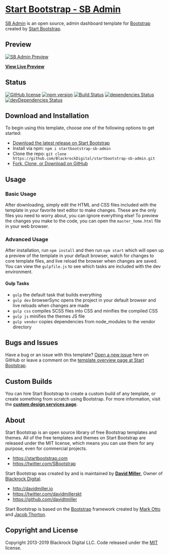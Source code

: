 # [Start Bootstrap - SB Admin](https://startbootstrap.com/template-overviews/sb-admin/)

[SB Admin](http://startbootstrap.com/template-overviews/sb-admin/) is an open source, admin dashboard template for [Bootstrap](http://getbootstrap.com/) created by [Start Bootstrap](http://startbootstrap.com/).

## Preview

[![SB Admin Preview](https://startbootstrap.com/assets/img/templates/sb-admin.jpg)](https://blackrockdigital.github.io/startbootstrap-sb-admin/)

**[View Live Preview](https://blackrockdigital.github.io/startbootstrap-sb-admin/)**

## Status

[![GitHub license](https://img.shields.io/badge/license-MIT-blue.svg)](https://raw.githubusercontent.com/BlackrockDigital/startbootstrap-sb-admin/master/LICENSE)
[![npm version](https://img.shields.io/npm/v/startbootstrap-sb-admin.svg)](https://www.npmjs.com/package/startbootstrap-sb-admin)
[![Build Status](https://travis-ci.org/BlackrockDigital/startbootstrap-sb-admin.svg?branch=master)](https://travis-ci.org/BlackrockDigital/startbootstrap-sb-admin)
[![dependencies Status](https://david-dm.org/BlackrockDigital/startbootstrap-sb-admin/status.svg)](https://david-dm.org/BlackrockDigital/startbootstrap-sb-admin)
[![devDependencies Status](https://david-dm.org/BlackrockDigital/startbootstrap-sb-admin/dev-status.svg)](https://david-dm.org/BlackrockDigital/startbootstrap-sb-admin?type=dev)

## Download and Installation

To begin using this template, choose one of the following options to get started:
* [Download the latest release on Start Bootstrap](https://startbootstrap.com/template-overviews/sb-admin/)
* Install via npm: `npm i startbootstrap-sb-admin`
* Clone the repo: `git clone https://github.com/BlackrockDigital/startbootstrap-sb-admin.git`
* [Fork, Clone, or Download on GitHub](https://github.com/BlackrockDigital/startbootstrap-sb-admin)

## Usage

### Basic Usage

After downloading, simply edit the HTML and CSS files included with the template in your favorite text editor to make changes. These are the only files you need to worry about, you can ignore everything else! To preview the changes you make to the code, you can open the `master_home.html` file in your web browser.

### Advanced Usage

After installation, run `npm install` and then run `npm start` which will open up a preview of the template in your default browser, watch for changes to core template files, and live reload the browser when changes are saved. You can view the `gulpfile.js` to see which tasks are included with the dev environment.

#### Gulp Tasks

- `gulp` the default task that builds everything
- `gulp dev` browserSync opens the project in your default browser and live reloads when changes are made
- `gulp css` compiles SCSS files into CSS and minifies the compiled CSS
- `gulp js` minifies the themes JS file
- `gulp vendor` copies dependencies from node_modules to the vendor directory

## Bugs and Issues

Have a bug or an issue with this template? [Open a new issue](https://github.com/BlackrockDigital/startbootstrap-sb-admin/issues) here on GitHub or leave a comment on the [template overview page at Start Bootstrap](http://startbootstrap.com/template-overviews/sb-admin/).

## Custom Builds

You can hire Start Bootstrap to create a custom build of any template, or create something from scratch using Bootstrap. For more information, visit the **[custom design services page](https://startbootstrap.com/bootstrap-design-services/)**.

## About

Start Bootstrap is an open source library of free Bootstrap templates and themes. All of the free templates and themes on Start Bootstrap are released under the MIT license, which means you can use them for any purpose, even for commercial projects.

* https://startbootstrap.com
* https://twitter.com/SBootstrap

Start Bootstrap was created by and is maintained by **[David Miller](http://davidmiller.io/)**, Owner of [Blackrock Digital](http://blackrockdigital.io/).

* http://davidmiller.io
* https://twitter.com/davidmillerskt
* https://github.com/davidtmiller

Start Bootstrap is based on the [Bootstrap](http://getbootstrap.com/) framework created by [Mark Otto](https://twitter.com/mdo) and [Jacob Thorton](https://twitter.com/fat).

## Copyright and License

Copyright 2013-2019 Blackrock Digital LLC. Code released under the [MIT](https://github.com/BlackrockDigital/startbootstrap-sb-admin/blob/gh-pages/LICENSE) license.
